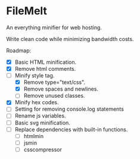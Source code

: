 # FileMelt
An everything minifier for web hosting.

Write clean code while minimizing bandwidth costs.

Roadmap:
- [x] Basic HTML minification.
- [x] Remove html comments.
- [ ] Minify style tag.
    - [x] Remove type="text/css".
    - [x] Remove spaces and newlines.
    - [ ] Remove unused classes.
- [x] Minify hex codes.
- [ ] Setting for removing console.log statements
- [ ] Rename js variables.
- [ ] Basic svg minification.
- [ ] Replace dependencies with built-in functions.
    - [ ] htmlmin
    - [ ] jsmin
    - [ ] csscompressor